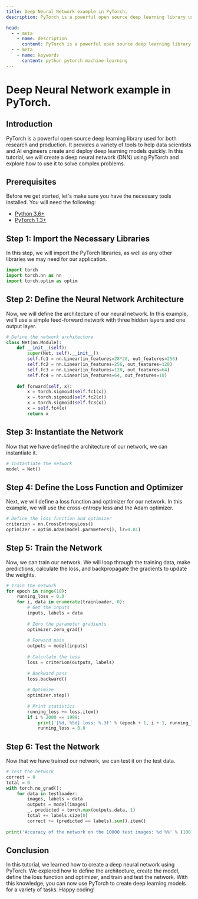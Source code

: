 ```yaml
---
title: Deep Neural Network example in PyTorch.
description: PyTorch is a powerful open source deep learning library used for both research and production. It provides a variety of tools to help data scientists and AI engineers create and deploy deep learning models quickly. In this tutorial, we will create a deep neural network (DNN) using PyTorch and explore how to use it to solve complex problems. 

head:
  - - meta
    - name: description
      content: PyTorch is a powerful open source deep learning library used for both research and production. It provides a variety of tools to help data scientists and AI engineers create and deploy deep learning models quickly. In this tutorial, we will create a deep neural network (DNN) using PyTorch and explore how to use it to solve complex problems. 
  - - meta
    - name: keywords
      content: python pytorch machine-learning
---
```


# Deep Neural Network example in PyTorch.

## Introduction
PyTorch is a powerful open source deep learning library used for both research and production. It provides a variety of tools to help data scientists and AI engineers create and deploy deep learning models quickly. In this tutorial, we will create a deep neural network (DNN) using PyTorch and explore how to use it to solve complex problems.

## Prerequisites
Before we get started, let's make sure you have the necessary tools installed. You will need the following:

* [Python 3.6+](https://www.python.org/downloads/)
* [PyTorch 1.3+](https://pytorch.org/get-started/locally/)

## Step 1: Import the Necessary Libraries
In this step, we will import the PyTorch libraries, as well as any other libraries we may need for our application.

```python
import torch
import torch.nn as nn
import torch.optim as optim
```

## Step 2: Define the Neural Network Architecture
Now, we will define the architecture of our neural network. In this example, we'll use a simple feed-forward network with three hidden layers and one output layer.

```python
# Define the network architecture
class Net(nn.Module):
    def __init__(self):
        super(Net, self).__init__()
        self.fc1 = nn.Linear(in_features=28*28, out_features=256)
        self.fc2 = nn.Linear(in_features=256, out_features=128)
        self.fc3 = nn.Linear(in_features=128, out_features=64)
        self.fc4 = nn.Linear(in_features=64, out_features=10)
 
    def forward(self, x):
        x = torch.sigmoid(self.fc1(x))
        x = torch.sigmoid(self.fc2(x))
        x = torch.sigmoid(self.fc3(x))
        x = self.fc4(x)
        return x
```

## Step 3: Instantiate the Network
Now that we have defined the architecture of our network, we can instantiate it.

```python
# Instantiate the network
model = Net()
```

## Step 4: Define the Loss Function and Optimizer
Next, we will define a loss function and optimizer for our network. In this example, we will use the cross-entropy loss and the Adam optimizer.

```python
# Define the loss function and optimizer
criterion = nn.CrossEntropyLoss()
optimizer = optim.Adam(model.parameters(), lr=0.01)
```

## Step 5: Train the Network
Now, we can train our network. We will loop through the training data, make predictions, calculate the loss, and backpropagate the gradients to update the weights.

```python
# Train the network
for epoch in range(10):
    running_loss = 0.0
    for i, data in enumerate(trainloader, 0):
        # Get the inputs
        inputs, labels = data
 
        # Zero the parameter gradients
        optimizer.zero_grad()
 
        # Forward pass
        outputs = model(inputs)
 
        # Calculate the loss
        loss = criterion(outputs, labels)
 
        # Backward pass
        loss.backward()
 
        # Optimize
        optimizer.step()
 
        # Print statistics
        running_loss += loss.item()
        if i % 2000 == 1999:
            print('[%d, %5d] loss: %.3f' % (epoch + 1, i + 1, running_loss / 2000))
            running_loss = 0.0
```

## Step 6: Test the Network
Now that we have trained our network, we can test it on the test data.

```python
# Test the network
correct = 0
total = 0
with torch.no_grad():
    for data in testloader:
        images, labels = data
        outputs = model(images)
        _, predicted = torch.max(outputs.data, 1)
        total += labels.size(0)
        correct += (predicted == labels).sum().item()
 
print('Accuracy of the network on the 10000 test images: %d %%' % (100 * correct / total))
```

## Conclusion
In this tutorial, we learned how to create a deep neural network using PyTorch. We explored how to define the architecture, create the model, define the loss function and optimizer, and train and test the network. With this knowledge, you can now use PyTorch to create deep learning models for a variety of tasks. Happy coding!